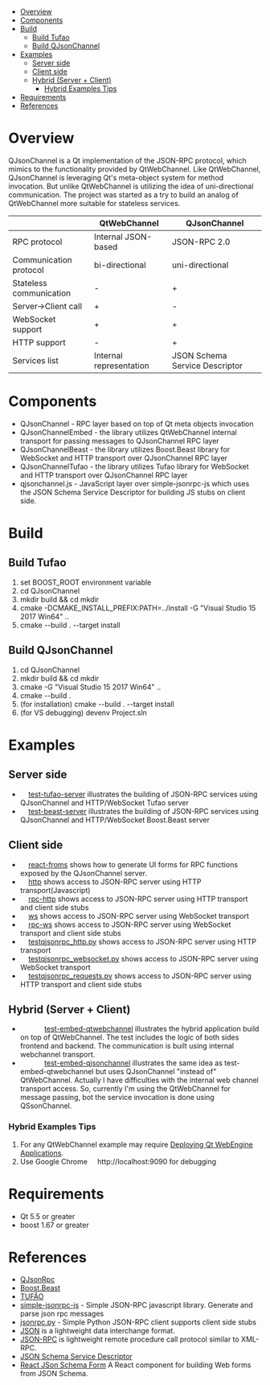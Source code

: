 - [Overview](#overview)
- [Components](#components)
- [Build](#build)
  - [Build Tufao](#build-tufao)
  - [Build QJsonChannel](#build-qjsonchannel)
- [Examples](#examples)
  - [Server side](#server-side)
  - [Client side](#client-side)
  - [Hybrid (Server + Client)](#hybrid-server--client)
    - [Hybrid Examples Tips](#hybrid-examples-tips)
- [Requirements](#requirements)
- [References](#references)

# Overview

QJsonChannel is a Qt implementation of the JSON-RPC protocol, which mimics to the functionality provided by QtWebChannel.
Like QtWebChannel, QJsonChannel is leveraging Qt's meta-object system for method invocation. But unlike QtWebChannel is utilizing the idea of uni-directional communication. The project was started as a try to build an analog of QtWebChannel more suitable for stateless services.

|                           | QtWebChannel              | QJsonChannel                  |
|---                        |---                        |---                            |
| RPC protocol              | Internal JSON-based       | JSON-RPC 2.0                  |
| Communication protocol    | bi-directional            | uni-directional               |
| Stateless communication   | -                         |  +                            |
| Server->Client call       | +                         |  -                            |
| WebSocket support         | +                         |  +                            |
| HTTP support              | -                         |  +                            |
| Services list             | Internal representation   | JSON Schema Service Descriptor|

# Components

* QJsonChannel - RPC layer based on top of Qt meta objects invocation
* QJsonChannelEmbed - the library utilizes QtWebChannel internal transport for passing messages to QJsonChannel RPC layer
* QJsonChannelBeast - the library utilizes Boost.Beast library for WebSocket and HTTP transport over QJsonChannel RPC layer
* QJsonChannelTufao - the library utilizes Tufao library for WebSocket and HTTP transport over QJsonChannel RPC layer
* qjsonchannel.js - JavaScript layer over simple-jsonrpc-js which uses the JSON Schema Service Descriptor for building JS stubs on client side. 

# Build

## Build Tufao 
1. set BOOST_ROOT environment variable
2. cd QJsonChannel
3. mkdir build && cd mkdir
4. cmake -DCMAKE_INSTALL_PREFIX:PATH=../install -G "Visual Studio 15 2017 Win64" ..
5. cmake --build . --target install

## Build QJsonChannel
1. cd QJsonChannel
3. mkdir build && cd mkdir
2. cmake -G "Visual Studio 15 2017 Win64" ..
4. cmake --build . 
5. (for installation) cmake --build . --target install 
6. (for VS debugging) devenv Project.sln

# Examples

## Server side
- <img src="https://seeklogo.com/images/C/c-logo-43CE78FF9C-seeklogo.com.png" width="12" height="12"> [test-tufao-server](https://github.com/kdeyev/QJsonChannel/tree/master/examples/test-tufao-server) illustrates the building of JSON-RPC services using QJsonChannel and HTTP/WebSocket Tufao server
- <img src="https://seeklogo.com/images/C/c-logo-43CE78FF9C-seeklogo.com.png" width="12" height="12"> [test-beast-server](https://github.com/kdeyev/QJsonChannel/tree/master/examples/test-beast-server)  illustrates the building of JSON-RPC services using QJsonChannel and HTTP/WebSocket Boost.Beast server

## Client side
- <img src="https://seeklogo.com/images/R/react-logo-7B3CE81517-seeklogo.com.png" width="12" height="12"> [react-froms](https://github.com/kdeyev/QJsonChannel/tree/master/javascript/examples/react-froms) shows how to generate UI forms for RPC functions exposed by the QJsonChannel server. 
- <img src="https://seeklogo.com/images/J/javascript-js-logo-2949701702-seeklogo.com.png" width="12" height="12"> [http](https://github.com/kdeyev/QJsonChannel/blob/master/javascript/examples/http/index.html) shows access to JSON-RPC server using HTTP transport(Javascript) 
- <img src="https://seeklogo.com/images/J/javascript-js-logo-2949701702-seeklogo.com.png" width="12" height="12"> [rpc-http](https://github.com/kdeyev/QJsonChannel/blob/master/javascript/examples/rpc-http/index.html) shows access to JSON-RPC server using HTTP transport and client side stubs
- <img src="https://seeklogo.com/images/J/javascript-js-logo-2949701702-seeklogo.com.png" width="12" height="12"> [ws](https://github.com/kdeyev/QJsonChannel/blob/master/javascript/examples/ws/index.html) shows access to JSON-RPC server using WebSocket transport
- <img src="https://seeklogo.com/images/J/javascript-js-logo-2949701702-seeklogo.com.png" width="12" height="12"> [rpc-ws](https://github.com/kdeyev/QJsonChannel/blob/master/javascript/examples/rpc-ws/index.html) shows access to JSON-RPC server using WebSocket transport and client side stubs
- <img src="https://seeklogo.com/images/P/python-logo-A32636CAA3-seeklogo.com.png" width="12" height="12"> [testqjsonrpc_http.py](https://github.com/kdeyev/QJsonChannel/blob/master/python/testqjsonrpc_http.py) shows access to JSON-RPC server using HTTP transport
- <img src="https://seeklogo.com/images/P/python-logo-A32636CAA3-seeklogo.com.png" width="12" height="12"> [testqjsonrpc_websocket.py](https://github.com/kdeyev/QJsonChannel/blob/master/python/testqjsonrpc_websocket.py) shows access to JSON-RPC server using WebSocket transport
- <img src="https://seeklogo.com/images/P/python-logo-A32636CAA3-seeklogo.com.png" width="12" height="12"> [testqjsonrpc_requests.py](https://github.com/kdeyev/QJsonChannel/blob/master/python/testqjsonrpc_requests.py) shows access to JSON-RPC server using HTTP transport and client side stubs

## Hybrid (Server + Client)
* <img src="https://seeklogo.com/images/C/c-logo-43CE78FF9C-seeklogo.com.png" width="12" height="12"> <img src="https://seeklogo.com/images/Q/qt-logo-1631E0218A-seeklogo.com.png" width="12" height="12"> <img src="https://seeklogo.com/images/J/javascript-js-logo-2949701702-seeklogo.com.png" width="12" height="12"> [test-embed-qtwebchannel](https://github.com/kdeyev/QJsonChannel/blob/master/examples/test-embed-qtwebchannel/src/main.cpp) illustrates the hybrid application build on top of QtWebChannel. 
    The test includes the logic of both sides frontend and backend. The communication is built using internal webchannel transport.
* <img src="https://seeklogo.com/images/C/c-logo-43CE78FF9C-seeklogo.com.png" width="12" height="12"> <img src="https://seeklogo.com/images/Q/qt-logo-1631E0218A-seeklogo.com.png" width="12" height="12"> <img src="https://seeklogo.com/images/J/javascript-js-logo-2949701702-seeklogo.com.png" width="12" height="12"> [test-embed-qjsonchannel](https://github.com/kdeyev/QJsonChannel/blob/master/examples/test-embed-qjsonchannel/src/main.cpp) illustrates the same idea as test-embed-qtwebchannel but uses QJsonChannel "instead of" QtWebChannel.
    Actually I have difficulties with the internal web channel transport access.
    So, currently I'm using the QtWebChannel for message passing, bot the service invocation is done using QSsonChannel.
### Hybrid Examples Tips
1. For any QtWebChannel example may require [Deploying Qt WebEngine Applications](https://doc.qt.io/qt-5/qtwebengine-deploying.html).
2. Use Google Chrome <img src="https://seeklogo.com/images/G/google-chrome-logo-95B6A0B483-seeklogo.com.png" width="12" height="12"> http://localhost:9090 for debugging

Requirements
============
- Qt 5.5 or greater
- boost 1.67 or greater

References
==========
- [QJsonRpc](https://bitbucket.org/devonit/qjsonrpc)
- [Boost.Beast](https://github.com/boostorg/beast)
- [TUFÃO](http://vinipsmaker.github.io/tufao/)
- [simple-jsonrpc-js](https://github.com/jershell/simple-jsonrpc-js) - Simple JSON-RPC javascript library. Generate and parse json rpc messages
- [jsonrpc.py](https://www.simple-is-better.org/rpc/jsonrpc.py) - Simple Python JSON-RPC client supports client side stubs
- [JSON](http://www.json.org/) is a lightweight data interchange format.
- [JSON-RPC](http://jsonrpc.org/) is lightweight remote procedure call protocol similar to XML-RPC.
- [JSON Schema Service Descriptor](https://jsonrpc.org/historical/json-schema-service-descriptor.html)
- [React JSon Schema Form](https://github.com/mozilla-services/react-jsonschema-form) A React component for building Web forms from JSON Schema.